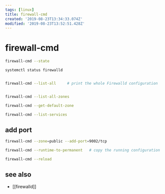 ```yaml
---
tags: [linux]
title: firewall-cmd
created: '2019-08-23T13:34:33.074Z'
modified: '2019-08-23T13:52:51.428Z'
---
```


# firewall-cmd

```sh
firewall-cmd --state

systemctl status firewalld


firewall-cmd --list-all     # print the whole Firewalld configuration


firewall-cmd --list-all-zones

firewall-cmd --get-default-zone

firewall-cmd --list-services
```


## add port
```sh
firewall-cmd --zone=public --add-port=9002/tcp

firewall-cmd --runtime-to-permanent   # copy the running configuration to the permanent configuration

firewall-cmd --reload
```

 ## see also
 - [[firewalld]]
